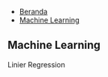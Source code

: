 <link rel="stylesheet" href="../assets/horizontal-menu.css">

* [Beranda](../index.md)
* [Machine Learning]()

## Machine Learning

Linier Regression
